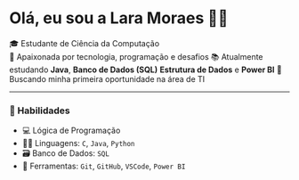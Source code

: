 # Olá, eu sou a Lara Moraes  👩‍💻

🎓 Estudante de Ciência da Computação   
🚀 Apaixonada por tecnologia, programação e desafios
📚 Atualmente estudando **Java**, **Banco de Dados (SQL)**  **Estrutura de Dados** e **Power BI**
🎯 Buscando minha primeira oportunidade na área de TI  

---

### 🧠 Habilidades
- 💻 Lógica de Programação
- 👩‍💻 Linguagens: `C`, `Java`, `Python`
- 🗃️ Banco de Dados: `SQL`
- 🔧 Ferramentas: `Git`, `GitHub`, `VSCode`, `Power BI`








<!---
LaraMoraes1/LaraMoraes1 is a ✨ special ✨ repository because its `README.md` (this file) appears on your GitHub profile.
You can click the Preview link to take a look at your changes.
--->
